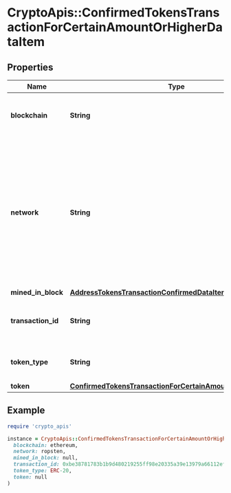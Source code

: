 # CryptoApis::ConfirmedTokensTransactionForCertainAmountOrHigherDataItem

## Properties

| Name | Type | Description | Notes |
| ---- | ---- | ----------- | ----- |
| **blockchain** | **String** | Represents the specific blockchain protocol name, e.g. Ethereum, Bitcoin, etc. |  |
| **network** | **String** | Represents the name of the blockchain network used; blockchain networks are usually identical as technology and software, but they differ in data, e.g. - \&quot;mainnet\&quot; is the live network with actual data while networks like \&quot;testnet\&quot;, \&quot;ropsten\&quot;, \&quot;mordor\&quot; are test networks. |  |
| **mined_in_block** | [**AddressTokensTransactionConfirmedDataItemMinedInBlock**](AddressTokensTransactionConfirmedDataItemMinedInBlock.md) |  |  |
| **transaction_id** | **String** | Defines the unique ID of the specific transaction, i.e. its identification number. |  |
| **token_type** | **String** | Defines the type of token sent with the transaction, e.g. ERC 20. |  |
| **token** | [**ConfirmedTokensTransactionForCertainAmountOrHigherToken**](ConfirmedTokensTransactionForCertainAmountOrHigherToken.md) |  |  |

## Example

```ruby
require 'crypto_apis'

instance = CryptoApis::ConfirmedTokensTransactionForCertainAmountOrHigherDataItem.new(
  blockchain: ethereum,
  network: ropsten,
  mined_in_block: null,
  transaction_id: 0xbe38781783b1b9d480219255ff98e20335a39e13979a66112efa33f05fde0a33,
  token_type: ERC-20,
  token: null
)
```

